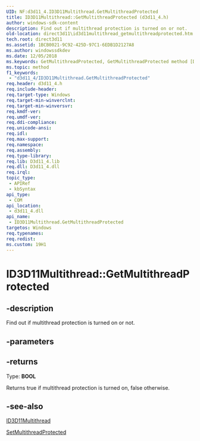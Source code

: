 ```yaml
---
UID: NF:d3d11_4.ID3D11Multithread.GetMultithreadProtected
title: ID3D11Multithread::GetMultithreadProtected (d3d11_4.h)
author: windows-sdk-content
description: Find out if multithread protection is turned on or not.
old-location: direct3d11\id3d11multithread_getmultithreadprotected.htm
tech.root: direct3d11
ms.assetid: 1BCB0021-9C92-425D-97C1-6EDB1D2127A8
ms.author: windowssdkdev
ms.date: 12/05/2018
ms.keywords: GetMultithreadProtected, GetMultithreadProtected method [Direct3D 11], GetMultithreadProtected method [Direct3D 11],ID3D11Multithread interface, ID3D11Multithread interface [Direct3D 11],GetMultithreadProtected method, ID3D11Multithread.GetMultithreadProtected, ID3D11Multithread::GetMultithreadProtected, d3d11_4/ID3D11Multithread::GetMultithreadProtected, direct3d11.id3d11multithread_getmultithreadprotected
ms.topic: method
f1_keywords: 
 - "d3d11_4/ID3D11Multithread.GetMultithreadProtected"
req.header: d3d11_4.h
req.include-header: 
req.target-type: Windows
req.target-min-winverclnt: 
req.target-min-winversvr: 
req.kmdf-ver: 
req.umdf-ver: 
req.ddi-compliance: 
req.unicode-ansi: 
req.idl: 
req.max-support: 
req.namespace: 
req.assembly: 
req.type-library: 
req.lib: D3d11_4.lib
req.dll: D3d11_4.dll
req.irql: 
topic_type:
 - APIRef
 - kbSyntax
api_type:
 - COM
api_location:
 - d3d11_4.dll
api_name:
 - ID3D11Multithread.GetMultithreadProtected
targetos: Windows
req.typenames: 
req.redist: 
ms.custom: 19H1
---
```


# ID3D11Multithread::GetMultithreadProtected


## -description


Find out if multithread protection is turned on or not.


## -parameters






## -returns



Type: <b>BOOL</b>

Returns true if multithread protection is turned on, false otherwise. 




## -see-also




<a href="https://docs.microsoft.com/windows/desktop/api/d3d11_4/nn-d3d11_4-id3d11multithread">ID3D11Multithread</a>



<a href="https://docs.microsoft.com/windows/desktop/api/d3d11_4/nf-d3d11_4-id3d11multithread-setmultithreadprotected">SetMultithreadProtected</a>
 

 

